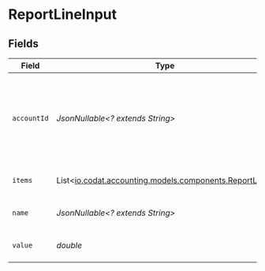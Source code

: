 # ReportLineInput


## Fields

| Field                                                                                           | Type                                                                                            | Required                                                                                        | Description                                                                                     |
| ----------------------------------------------------------------------------------------------- | ----------------------------------------------------------------------------------------------- | ----------------------------------------------------------------------------------------------- | ----------------------------------------------------------------------------------------------- |
| `accountId`                                                                                     | *JsonNullable<? extends String>*                                                                | :heavy_minus_sign:                                                                              | Identifier for the account, unique for the company in the accounting platform.                  |
| `items`                                                                                         | List<[io.codat.accounting.models.components.ReportLine](../../models/components/ReportLine.md)> | :heavy_minus_sign:                                                                              | An array of ReportLine items.                                                                   |
| `name`                                                                                          | *JsonNullable<? extends String>*                                                                | :heavy_minus_sign:                                                                              | Name of the report line item.                                                                   |
| `value`                                                                                         | *double*                                                                                        | :heavy_check_mark:                                                                              | Numerical value of the line item.                                                               |